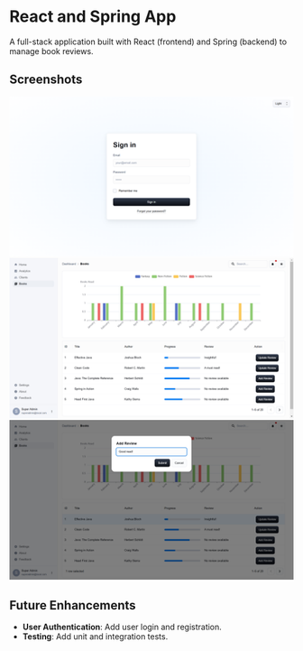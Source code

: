 # React and Spring App

A full-stack application built with React (frontend) and Spring (backend) to manage book reviews.

## Screenshots

![Screenshot 1](screenshots/signin.png)
![Screenshot 2](screenshots/books-light.png)
![Screenshot 3](screenshots/update-review.png)

## Future Enhancements

- **User Authentication**: Add user login and registration.
- **Testing**: Add unit and integration tests.
